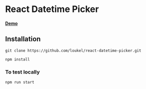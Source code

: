 # React Datetime Picker

#### [Demo](louiskelly.uk//Articles/react-date-time-picker)

## Installation

`git clone https://github.com/loukel/react-datetime-picker.git`

`npm install`

### To test locally

`npm run start`
